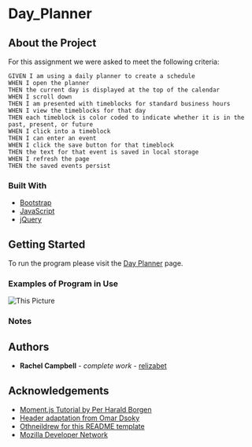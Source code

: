 # Day_Planner

## About the Project

For this assignment we were asked to meet the following criteria:

    GIVEN I am using a daily planner to create a schedule
    WHEN I open the planner
    THEN the current day is displayed at the top of the calendar
    WHEN I scroll down
    THEN I am presented with timeblocks for standard business hours
    WHEN I view the timeblocks for that day
    THEN each timeblock is color coded to indicate whether it is in the past, present, or future
    WHEN I click into a timeblock
    THEN I can enter an event
    WHEN I click the save button for that timeblock
    THEN the text for that event is saved in local storage
    WHEN I refresh the page
    THEN the saved events persist

### Built With

- <a href="https://getbootstrap.com/">Bootstrap</a>
- <a href="https://developer.mozilla.org/en-US/docs/Web/javascript">JavaScript</a>
- <a href="https://api.jquery.com/">jQuery</a>

## Getting Started

To run the program please visit the <a href="_blank">Day Planner</a> page.

### Examples of Program in Use

![This Picture]()

### Notes

## Authors

- **Rachel Campbell** - _complete work_ - [relizabet](https://github.com/relizabet)

## Acknowledgements

- <a href="https://scrimba.com/casts/cwpDGhG">Moment.js Tutorial by Per Harald Borgen</a>
- <a href="https://codepen.io/linux/pen/aEQKWP">Header adaptation from Omar Dsoky</a>
- <a href="https://github.com/othneildrew/Best-README-Template">Othneildrew for this README template</a>
- <a href="https://developer.mozilla.org/en-US/">Mozilla Developer Network</a>
